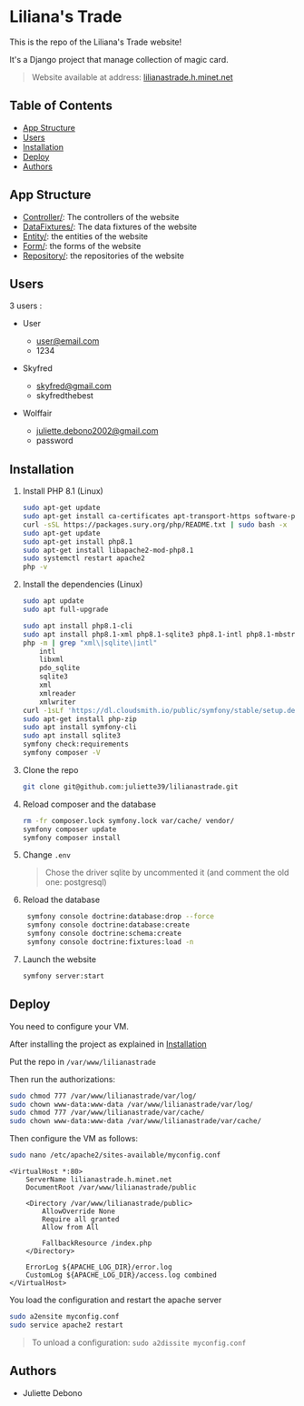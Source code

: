# Liliana's Trade

This is the repo of the Liliana's Trade website!

It's a Django project that manage collection of magic card.

> Website available at address: [lilianastrade.h.minet.net](http://lilianastrade.h.minet.net)

## Table of Contents

- [App Structure](#app-structure)
- [Users](#users)
- [Installation](#installation)
- [Deploy](#deploy)
- [Authors](#authors)

## App Structure

- [Controller/](src/Controller): The controllers of the website
- [DataFixtures/](src/DataFixtures): The data fixtures of the website
- [Entity/](src/Entity): the entities of the website
- [Form/](src/Form): the forms of the website
- [Repository/](src/Repository): the repositories of the website

## Users

3 users :

* User
  * user@email.com
  * 1234

* Skyfred
  * skyfred@gmail.com
  * skyfredthebest

* Wolffair
  * juliette.debono2002@gmail.com
  * password

## Installation

1. Install PHP 8.1 (Linux)

    ```bash
    sudo apt-get update
    sudo apt-get install ca-certificates apt-transport-https software-properties-common wget curl lsb-release
    curl -sSL https://packages.sury.org/php/README.txt | sudo bash -x
    sudo apt-get update
    sudo apt-get install php8.1
    sudo apt-get install libapache2-mod-php8.1
    sudo systemctl restart apache2
    php -v
    ```

2. Install the dependencies (Linux)

    ```bash
    sudo apt update
    sudo apt full-upgrade
    
    sudo apt install php8.1-cli
    sudo apt install php8.1-xml php8.1-sqlite3 php8.1-intl php8.1-mbstring
    php -m | grep "xml\|sqlite\|intl"
        intl
        libxml
        pdo_sqlite
        sqlite3
        xml
        xmlreader
        xmlwriter
    curl -1sLf 'https://dl.cloudsmith.io/public/symfony/stable/setup.deb.sh' | sudo -E bash
    sudo apt-get install php-zip
    sudo apt install symfony-cli
    sudo apt install sqlite3
    symfony check:requirements
    symfony composer -V
   ```
   
3. Clone the repo

    ```bash
    git clone git@github.com:juliette39/lilianastrade.git
    ```

4. Reload composer and the database

    ```bash
    rm -fr composer.lock symfony.lock var/cache/ vendor/
    symfony composer update
    symfony composer install
    ```

5. Change `.env`

    > Chose the driver sqlite by uncommented it (and comment the old one: postgresql)

6. Reload the database
   ```bash
    symfony console doctrine:database:drop --force
    symfony console doctrine:database:create
    symfony console doctrine:schema:create
    symfony console doctrine:fixtures:load -n
    ```

7. Launch the website

    ```bash
    symfony server:start
    ```

## Deploy

You need to configure your VM.

After installing the project as explained in [Installation](#installation)

Put the repo in `/var/www/lilianastrade`

Then run the authorizations:

```bash
sudo chmod 777 /var/www/lilianastrade/var/log/
sudo chown www-data:www-data /var/www/lilianastrade/var/log/
sudo chmod 777 /var/www/lilianastrade/var/cache/
sudo chown www-data:www-data /var/www/lilianastrade/var/cache/
```

Then configure the VM as follows:

```bash
sudo nano /etc/apache2/sites-available/myconfig.conf
```

```
<VirtualHost *:80>
    ServerName lilianastrade.h.minet.net
    DocumentRoot /var/www/lilianastrade/public

    <Directory /var/www/lilianastrade/public>
        AllowOverride None
        Require all granted
        Allow from All

        FallbackResource /index.php
    </Directory>

    ErrorLog ${APACHE_LOG_DIR}/error.log
    CustomLog ${APACHE_LOG_DIR}/access.log combined
</VirtualHost>
```

You load the configuration and restart the apache server
```bash
sudo a2ensite myconfig.conf
sudo service apache2 restart
```

> To unload a configuration: `sudo a2dissite myconfig.conf`

## Authors

- Juliette Debono
